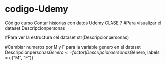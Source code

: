 # codigo-Udemy
Código curso Contar historias con datos Udemy
CLASE 7
#Para visualizar el dataset
Descripcionpersonas

#Para ver la estructura del dataset
str(Descripcionpersonas)

#Cambiar numeros por M y F para la variable genero en el dataset
Descripcionpersonas$Género <- factor(Descripcionpersonas$Género, labels = c("M", "F"))





